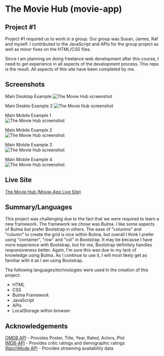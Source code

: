 # The Movie Hub (movie-app)
## Project #1
Project #1 required us to work in a group. Our group was Susan, James, Raf and myself. I contributed to the JavaScript and APIs for the group project as well as minor fixes on the HTML/CSS files.

Since I am planning on doing freelance web development after this course, I need to get experience in all aspects of the development process. This repo is the result. All aspects of this site have been completed by me.

## Screenshots
Main Desktop Example
![The Movie Hub screenshot](images/screenshot-desktop-example.jpg)

Main Deskto Example 2
![The Movie Hub screenshot](images/screenshot-desktop-example1.jpg)

Main Mobile Example 1   
![The Movie Hub screenshot](images/screenshot-mobile-example1.jpg)

Main Mobile Example 2  
![The Movie Hub screenshot](images/screenshot-mobile-example2.jpg)

Main Mobile Example 3  
![The Movie Hub screenshot](images/screenshot-mobile-example3.jpg)

Main Mobile Example 4  
![The Movie Hub screenshot](images/screenshot-mobile-example4.jpg)


## Live Site
[The Movie Hub (Movie-App Live Site)](https://joebarbone.github.io/movie-app/)


## Summary/Languages
This project was challenging due to the fact that we were required to learn a new framework. The framework we chose was Bulma. I like some aspects of Bulma but prefer Bootstrap in others. The ease of "columns" and "column" to create the grid is nice within Bulma, but overall I think I prefer using "container", "row" and "col" in Bootstrap. It may be because I have more experience with Bootstrap, but for me, Bootstrap definitely handles responsiveness better. Again, I'm sure this was due to my lack of knowledge using Bulma. As I continue to use it, I will most likely get as familiar with it as I am using Bootstrap.

The following languages/technologies were used in the creation of this project:
* HTML
* CSS
* Bulma Framework
* JavaScript
* APIs
* LocalStorage within browser

## Acknowledgements
[OMDB API](https://omdbapi.com) - Provides Poster, Title, Year, Rated, Actors, Plot  
[IMDB-API](https://imdb-api.com) - Provides critic ratings and demographic ratings  
[WatchMode API](https://api.watchmode.com) - Provides streaming availability data  


